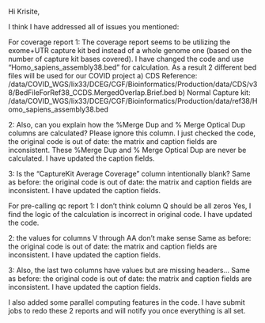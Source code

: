 Hi Krisite, 

I think I have addressed all of issues you mentioned: 

For coverage report
1: The coverage report seems to be utilizing the exome+UTR capture kit bed instead of a whole genome one (based on the number of capture kit bases covered).
I have changed the code and use “Homo_sapiens_assembly38.bed” for calculation. As a result 2 different bed files will be used for our COVID project
a)	CDS Reference:  /data/COVID_WGS/lix33/DCEG/CGF/Bioinformatics/Production/data/CDS/v38/BedFileForRef38_CCDS.MergedOverlap.Brief.bed
b)	Normal Capture kit: /data/COVID_WGS/lix33/DCEG/CGF/Bioinformatics/Production/data/ref38/Homo_sapiens_assembly38.bed

2: Also, can you explain how the %Merge Dup and % Merge Optical Dup columns are calculated?
Please ignore this column.  I just checked the code, the original code is out of date: the matrix and caption fields are inconsistent. These %Merge Dup and % Merge Optical Dup are never be calculated. 
I have updated the caption fields. 

3: Is the “CaptureKit Average Coverage” column intentionally blank?
Same as before: the original code is out of date: the matrix and caption fields are inconsistent. I have updated the caption fields. 

For pre-calling qc report
1: I don’t think column Q should be all zeros
Yes, I find the logic of the calculation is incorrect in original code. I have updated the code. 

2: the values for columns V through AA don’t make sense
Same as before: the original code is out of date: the matrix and caption fields are inconsistent. I have updated the caption fields. 

3: Also, the last two columns have values but are missing headers…
Same as before: the original code is out of date: the matrix and caption fields are inconsistent. I have updated the caption fields. 

I also added some parallel computing features in the code. 
I have submit jobs to redo these 2 reports and will notify you once everything is all set.
